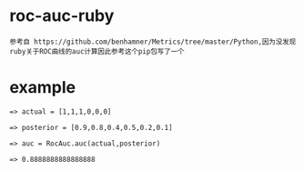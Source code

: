 # roc-auc-ruby
`参考自 https://github.com/benhamner/Metrics/tree/master/Python,因为没发现ruby关于ROC曲线的auc计算因此参考这个pip包写了一个`

# example

` => actual = [1,1,1,0,0,0] `

` => posterior = [0.9,0.8,0.4,0.5,0.2,0.1] `

` => auc = RocAuc.auc(actual,posterior) `

` => 0.8888888888888888 `

